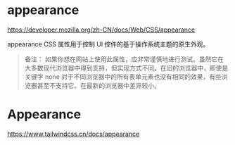 # appearance

<https://developer.mozilla.org/zh-CN/docs/Web/CSS/appearance>

appearance CSS 属性用于控制 UI 控件的基于操作系统主题的原生外观。

> 备注： 如果你想在网站上使用此属性，应非常谨慎地进行测试。虽然它在大多数现代浏览器中得到支持，但实现方式不同。在旧的浏览器中，即使是关键字 none 对于不同浏览器中的所有表单元素也没有相同的效果，有些浏览器甚至不支持它。在最新的浏览器中差异较小。

# Appearance

<https://www.tailwindcss.cn/docs/appearance>
